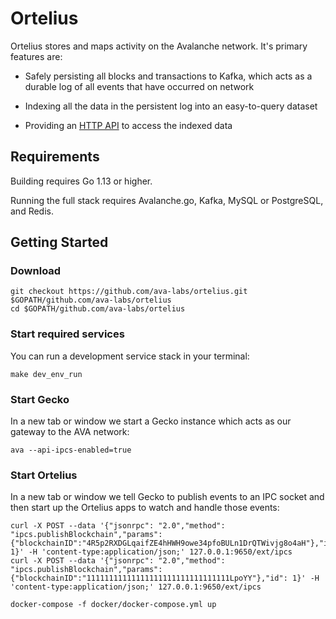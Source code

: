 # Ortelius

Ortelius stores and maps activity on the Avalanche network. It's primary features are:

- Safely persisting all blocks and transactions to Kafka, which acts as a durable log of all events that have occurred on network

- Indexing all the data in the persistent log into an easy-to-query dataset

- Providing an [HTTP API](docs/api.md) to access the indexed data

## Requirements

Building requires Go 1.13 or higher.

Running the full stack requires Avalanche.go, Kafka, MySQL or PostgreSQL, and Redis.

## Getting Started

### Download

```shell script
git checkout https://github.com/ava-labs/ortelius.git $GOPATH/github.com/ava-labs/ortelius
cd $GOPATH/github.com/ava-labs/ortelius
```

### Start required services

You can run a development service stack in your terminal:

```shell script
make dev_env_run
```

### Start Gecko

In a new tab or window we start a Gecko instance which acts as our gateway to the AVA network:

```shell script
ava --api-ipcs-enabled=true
```

### Start Ortelius

In a new tab or window we tell Gecko to publish events to an IPC socket and then start up the Ortelius apps to watch and handle those events:

```shell script
curl -X POST --data '{"jsonrpc": "2.0","method": "ipcs.publishBlockchain","params":{"blockchainID":"4R5p2RXDGLqaifZE4hHWH9owe34pfoBULn1DrQTWivjg8o4aH"},"id": 1}' -H 'content-type:application/json;' 127.0.0.1:9650/ext/ipcs
curl -X POST --data '{"jsonrpc": "2.0","method": "ipcs.publishBlockchain","params":{"blockchainID":"11111111111111111111111111111111LpoYY"},"id": 1}' -H 'content-type:application/json;' 127.0.0.1:9650/ext/ipcs

docker-compose -f docker/docker-compose.yml up
```
